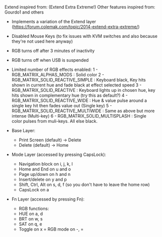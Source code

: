 Extend inspired from: (Extend Extra Extreme!)
Other features inspired from: Gourdo1 and others

- Implements a variation of the Extend layer (https://forum.colemak.com/topic/2014-extend-extra-extreme/)
- Disabled Mouse Keys (to fix issues with KVM switches and also because they're not used here anyway)
- RGB turns off after 3 minutes of inactivity
- RGB turns off when USB is suspended
- Limited number of RGB effects enabled:
    1 - RGB_MATRIX_ALPHAS_MODS              : Solid color
    2 - RGB_MATRIX_SOLID_REACTIVE_SIMPLE    : Keyboard black, Key hits shown in current hue and fade black at effect selected speed
    3 - RGB_MATRIX_SOLID_REACTIVE           : Keyboard lights up in chosen hue, key hits shown in complementary hue (try this as default?)
    4 - RGB_MATRIX_SOLID_REACTIVE_WIDE      : Hue & value pulse around a single key hit then fades value out (Single key)
    5 - RGB_MATRIX_SOLID_REACTIVE_MULTIWIDE : Same as above but more intense (Multi-key)
    6 - RGB_MATRIX_SOLID_MULTISPLASH        : Single color pulses from muli-keys. All else black.

- Base Layer:
  - Print Screen (default) -> Delete
  - Delete (default) -> Home

- Mode Layer (accessed by pressing CapsLock):
  - Navigation block on i, j, k, l
  - Home and End on u and o
  - Page up/down on h and n
  - Insert/delete on y and p
  - Shift, Ctrl, Alt on s, d, f (so you don't have to leave the home row)
  - CapsLock on a

- Fn Layer (accessed by pressing Fn):
  - RGB functions:
  - HUE on a, d
  - BRT on w, s
  - SAT on q, e
  - Toggle on x
  = RGB mode on -, =